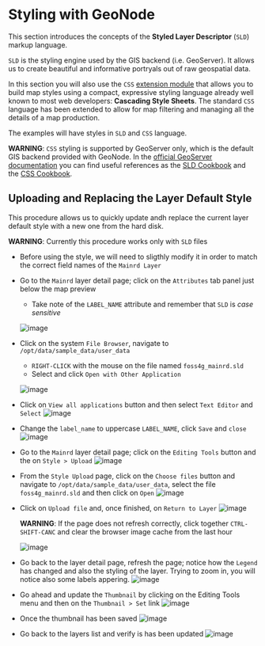 # Styling with GeoNode
This section introduces the concepts of the **Styled Layer Descriptor** (`SLD`) markup language.

`SLD` is the styling engine used by the GIS backend (i.e. GeoServer). It allows us to create beautiful and informative portryals out of raw geospatial data.

In this section you will also use the `CSS` [extension module](http://docs.geoserver.org/latest/en/user/styling/css/index.html) that allows you to build map styles using a compact, expressive styling language already well known to most web developers: **Cascading Style Sheets**.
The standard `CSS` language has been extended to allow for map filtering and managing all the details of a map production.

The examples will have styles in `SLD` and `CSS` language.

**WARNING**: `CSS` styling is supported by GeoServer only, which is the default GIS backend provided with GeoNode. In the [official GeoServer documentation](http://docs.geoserver.org/latest/en/user/styling/index.html#styling) you can find useful references as the [SLD Cookbook](http://docs.geoserver.org/latest/en/user/styling/sld/cookbook/index.html) and the [CSS Cookbook](http://docs.geoserver.org/latest/en/user/styling/css/cookbook/index.html).

## Uploading and Replacing the Layer Default Style
This procedure allows us to quickly update andh replace the current layer default style with a new one from the hard disk.

**WARNING**: Currently this procedure works only with `SLD` files

- Before using the style, we will need to sligthly modify it in order to match the correct field names of the `Mainrd Layer`

- Go to the `Mainrd` layer detail page; click on the `Attributes` tab panel just below the map preview
    * Take note of the `LABEL_NAME` attribute and remember that `SLD` is *case sensitive*

    ![image](https://user-images.githubusercontent.com/1278021/125473334-3e4f3c17-5c12-43bf-b061-3d725a1f4ebc.png)

- Click on the system `File Browser`, navigate to `/opt/data/sample_data/user_data`
    * `RIGHT-CLICK` with the mouse on the file named `foss4g_mainrd.sld`
    * Select and click `Open with Other Application`
 
    ![image](https://user-images.githubusercontent.com/1278021/125472443-16727492-2e25-4d2c-834d-1cf0cce02c3f.png)

- Click on `View all applications` button and then select `Text Editor` and `Select`
    ![image](https://user-images.githubusercontent.com/1278021/125473890-47a88488-89c1-4704-8061-fd8432340715.png)

- Change the `label_name` to uppercase `LABEL_NAME`, click `Save` and `close`
    ![image](https://user-images.githubusercontent.com/1278021/125474327-8f68f1e6-6ffe-4dd0-a9b8-aedb52b779ef.png)

- Go to the `Mainrd` layer detail page; click on the `Editing Tools` button and the on `Style > Upload`
    ![image](https://user-images.githubusercontent.com/1278021/125468623-3e2c6bee-0d96-4075-adcc-b8fdfb632841.png)

- From the `Style Upload` page, click on the `Choose files` button and navigate to `/opt/data/sample_data/user_data`, select the file `foss4g_mainrd.sld` and then click on `Open`
    ![image](https://user-images.githubusercontent.com/1278021/125468962-9bfd3df5-e734-4947-aba5-d5f947e7819a.png)

- Click on `Upload file` and, once finished, on `Return to Layer`
    ![image](https://user-images.githubusercontent.com/1278021/125474719-af6321bc-039c-4be7-9d8d-66f6ba2bcee8.png)

  **WARNING**: If the page does not refresh correctly, click together `CTRL-SHIFT-CANC` and clear the browser image cache from the last hour
  
     ![image](https://user-images.githubusercontent.com/1278021/125475210-f204713a-cac0-478f-9b0b-c178cff9a8dd.png)

- Go back to the layer detail page, refresh the page; notice how the `Legend` has changed and also the styling of the layer. Trying to zoom in, you will notice also some labels appering.
    ![image](https://user-images.githubusercontent.com/1278021/125475684-be2c1907-e031-49ce-b164-cf32b49e12a9.png)

- Go ahead and update the `Thumbnail` by clicking on the Editing Tools menu and then on the `Thumbnail > Set` link
    ![image](https://user-images.githubusercontent.com/1278021/125491670-ae82feff-4753-4587-ae95-37bc8a5d829a.png)

- Once the thumbnail has been saved
    ![image](https://user-images.githubusercontent.com/1278021/125491828-63ef4644-dcfd-45de-9fab-fddbcf79b158.png)

- Go back to the layers list and verify is has been updated
    ![image](https://user-images.githubusercontent.com/1278021/125491890-6dfe8ab4-bb04-4046-a670-34a59a0261fb.png)


